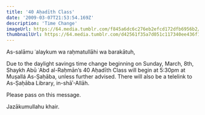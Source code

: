 ```yaml
---
title: '40 Aḥadīth Class'
date: '2009-03-07T21:53:54.169Z'
description: 'Time Change'
imageUrl: https://64.media.tumblr.com/f845a6dc6c276eb2efcd172dfb6956b2/tumblr_melhtwVXoB1qfglfro1_1280.jpg
thumbnailUrl: https://64.media.tumblr.com/d42561f35a7d051c117340ee436f1503/tumblr_n9iwg1Y0SI1szrg39o1_1280.jpg
---
```


As-salāmu ʿalaykum wa raḥmatullāhi wa barakātuh,

Due to the daylight savings time change beginning on Sunday, March, 8th, Shaykh Abū ʿAbd al-Raḥmān’s 40 Aḥadīth Class will begin at 5:30pm at Muṣallá As-Ṣaḥāba, unless further advised. There will also be a telelink to As-Ṣaḥāba Library, in-shāʾ-Allāh.

Please pass on this message.

Jazākumullahu khair.
